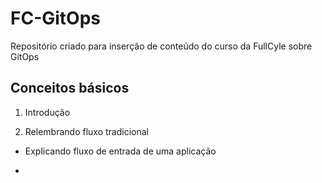 # FC-GitOps

Repositório criado para inserção de conteúdo do curso da FullCyle sobre GitOps

## Conceitos básicos

1. Introdução

2. Relembrando fluxo tradicional

 - Explicando fluxo de entrada de uma aplicação

 -
